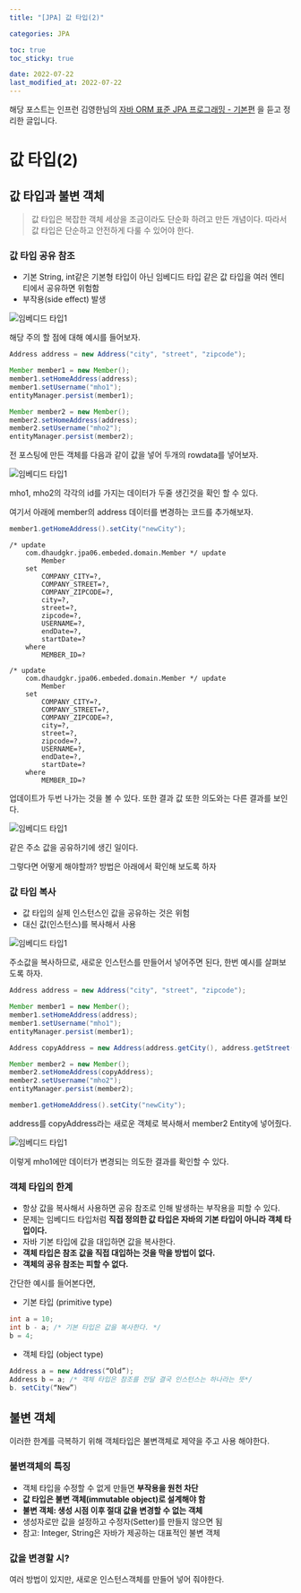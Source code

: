 ```yaml
---
title: "[JPA] 값 타입(2)"

categories: JPA

toc: true
toc_sticky: true

date: 2022-07-22
last_modified_at: 2022-07-22
---
```


해당 포스트는 인프런 김영한님의 [자바 ORM 표준 JPA 프로그래밍 - 기본편](https://www.inflearn.com/course/ORM-JPA-Basic/dashboard) 을 듣고 정리한 글입니다.

# 값 타입(2)

## 값 타입과 불변 객체

> 값 타입은 복잡한 객체 세상을 조금이라도 단순화 하려고 만든 개념이다. 따라서 값 타입은 단순하고 안전하게 다룰 수 있어야 한다.

### 값 타입 공유 참조

- 기본 String, int같은 기본형 타입이 아닌 임베디드 타입 같은 값 타입을 여러 엔티티에서 공유하면 위험함
- 부작용(side effect) 발생

![임베디드 타입1]({{site.url}}/assets/image/2022-07/21-jpa008.png)

해당 주의 할 점에 대해 예시를 들어보자.

```java
Address address = new Address("city", "street", "zipcode");

Member member1 = new Member();
member1.setHomeAddress(address);
member1.setUsername("mho1");
entityManager.persist(member1);

Member member2 = new Member();
member2.setHomeAddress(address);
member2.setUsername("mho2");
entityManager.persist(member2);
```

전 포스팅에 만든 객체를 다음과 같이 값을 넣어 두개의 rowdata를 넣어보자.

![임베디드 타입1]({{site.url}}/assets/image/2022-07/21-jpa011.png)

mho1, mho2의 각각의 id를 가지는 데이터가 두줄 생긴것을 확인 할 수 있다.

여기서 아래에 member의 address 데이터를 변경하는 코드를 추가해보자.

```java
member1.getHomeAddress().setCity("newCity");
```

```shell
/* update
    com.dhaudgkr.jpa06.embeded.domain.Member */ update
        Member 
    set
        COMPANY_CITY=?,
        COMPANY_STREET=?,
        COMPANY_ZIPCODE=?,
        city=?,
        street=?,
        zipcode=?,
        USERNAME=?,
        endDate=?,
        startDate=? 
    where
        MEMBER_ID=?
        
/* update
    com.dhaudgkr.jpa06.embeded.domain.Member */ update
        Member 
    set
        COMPANY_CITY=?,
        COMPANY_STREET=?,
        COMPANY_ZIPCODE=?,
        city=?,
        street=?,
        zipcode=?,
        USERNAME=?,
        endDate=?,
        startDate=? 
    where
        MEMBER_ID=?
```

업데이트가 두번 나가는 것을 볼 수 있다. 또한 결과 값 또한 의도와는 다른 결과를 보인다.

![임베디드 타입1]({{site.url}}/assets/image/2022-07/21-jpa012.png)

같은 주소 값을 공유하기에 생긴 일이다.

그렇다면 어떻게 해야할까? 방법은 아래에서 확인해 보도록 하자

### 값 타입 복사

- 값 타입의 실제 인스턴스인 값을 공유하는 것은 위험
- 대신 값(인스턴스)를 복사해서 사용

![임베디드 타입1]({{site.url}}/assets/image/2022-07/21-jpa009.png)

주소값을 복사하므로, 새로운 인스턴스를 만들어서 넣어주면 된다, 한번 예시를 살펴보도록 하자.

```java
Address address = new Address("city", "street", "zipcode");

Member member1 = new Member();
member1.setHomeAddress(address);
member1.setUsername("mho1");
entityManager.persist(member1);

Address copyAddress = new Address(address.getCity(), address.getStreet(), address.getZipcode());

Member member2 = new Member();
member2.setHomeAddress(copyAddress);
member2.setUsername("mho2");
entityManager.persist(member2);

member1.getHomeAddress().setCity("newCity");
```

address를 copyAddress라는 새로운 객체로 복사해서 member2 Entity에 넣어줬다.

![임베디드 타입1]({{site.url}}/assets/image/2022-07/21-jpa013.png)

이렇게 mho1에만 데이터가 변경되는 의도한 결과를 확인할 수 있다.

### 객체 타입의 한계

- 항상 값을 복사해서 사용하면 공유 참조로 인해 발생하는 부작용을 피할 수 있다.
- 문제는 임베디드 타입처럼 **직접 정의한 값 타입은 자바의 기본 타입이 아니라 객체 타입이다.**
- 자바 기본 타입에 값을 대입하면 값을 복사한다.
- **객체 타입은 참조 값을 직접 대입하는 것을 막을 방법이 없다.**
- **객체의 공유 참조는 피할 수 없다.**

간단한 예시를 들어본다면,

- 기본 타입 (primitive type)

```java
int a = 10;
int b - a; /* 기본 타입은 값을 복사한다. */
b = 4;
```

- 객체 타입 (object type)

```java
Address a = new Address(“Old”);
Address b = a; /* 객체 타입은 참조를 전달 결국 인스턴스는 하나라는 뜻*/
b. setCity(“New”)
```

## 불변 객체

이러한 한계를 극복하기 위해 객체타입은 불변객체로 제약을 주고 사용 해야한다.

### 불변객체의 특징

- 객체 타입을 수정할 수 없게 만들면 **부작용을 원천 차단**
- **값 타입은 불변 객체(immutable object)로 설계해야 함**
- **불변 객체: 생성 시점 이후 절대 값을 변경할 수 없는 객체**
- 생성자로만 값을 설정하고 수정자(Setter)를 만들지 않으면 됨
- 참고: Integer, String은 자바가 제공하는 대표적인 불변 객체

### 값을 변경할 시?

여러 방법이 있지만, 새로운 인스턴스객체를 만들어 넣어 줘야한다.
